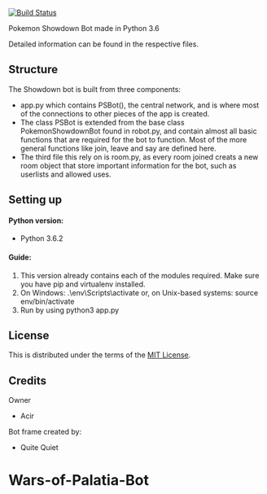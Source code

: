 [![Build Status](https://travis-ci.org/QuiteQuiet/PokemonShowdownBot.svg?branch=master)](https://travis-ci.org/QuiteQuiet/PokemonShowdownBot)

Pokemon Showdown Bot made in Python 3.6

Detailed information can be found in the respective files.

Structure
---------

The Showdown bot is built from three components:

- app.py which contains PSBot(), the central network, and is where most of the connections to other pieces of the app is created.
- The class PSBot is extended from the base class PokemonShowdownBot found in robot.py, and contain almost all basic functions that are required for the bot to function. Most of the more general functions like join, leave and say are defined here.
- The third file this rely on is room.py, as every room joined creats a new room object that store important information for the bot, such as userlists and allowed uses.

Setting up
----------
#### Python version:
- Python 3.6.2

#### Guide:
1. This version already contains each of the modules required. Make sure you have pip and virtualenv installed.
2. On Windows: .\env\Scripts\activate
   or, on Unix-based systems: source env/bin/activate
3. Run by using python3 app.py

License
-------

This is distributed under the terms of the [MIT License][1].

  [1]: https://github.com/QuiteQuiet/PokemonShowdownBot/blob/master/LICENCE

Credits
-------

Owner
- Acir

Bot frame created by:
- Quite Quiet
# Wars-of-Palatia-Bot
